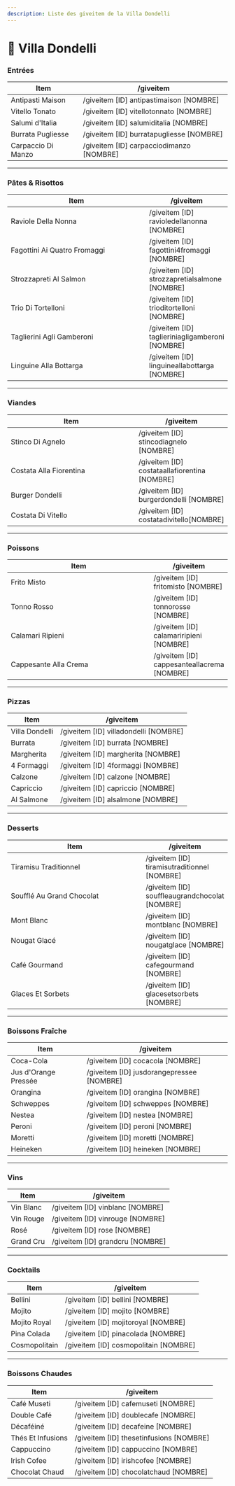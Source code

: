 ```yaml
---
description: Liste des giveitem de la Villa Dondelli
---
```


# 🍕 Villa Dondelli

### Entrées

| Item               | /giveitem                                  |
| ------------------ | ------------------------------------------ |
| Antipasti Maison   | /giveitem \[ID] antipastimaison \[NOMBRE]  |
| Vitello Tonato     | /giveitem \[ID] vitellotonnato \[NOMBRE]   |
| Salumi d'Italia    | /giveitem \[ID] salumiditalia \[NOMBRE]    |
| Burrata Pugliesse  | /giveitem \[ID] burratapugliesse \[NOMBRE] |
| Carpaccio Di Manzo | /giveitem \[ID] carpacciodimanzo \[NOMBRE] |

***

### Pâtes & Risottos

<table><thead><tr><th width="353">Item</th><th>/giveitem</th></tr></thead><tbody><tr><td>Raviole Della Nonna</td><td>/giveitem [ID] ravioledellanonna [NOMBRE]</td></tr><tr><td>Fagottini Ai Quatro Fromaggi</td><td>/giveitem [ID] fagottini4fromaggi [NOMBRE]</td></tr><tr><td>Strozzapreti Al Salmon</td><td>/giveitem [ID] strozzapretialsalmone [NOMBRE]</td></tr><tr><td>Trio Di Tortelloni</td><td>/giveitem [ID] trioditortelloni [NOMBRE]</td></tr><tr><td>Taglierini Agli Gamberoni</td><td>/giveitem [ID] taglieriniagligamberoni [NOMBRE]</td></tr><tr><td>Linguine Alla Bottarga</td><td>/giveitem [ID] linguineallabottarga [NOMBRE]</td></tr></tbody></table>

***

### Viandes

<table><thead><tr><th width="358">Item</th><th>/giveitem</th></tr></thead><tbody><tr><td>Stinco Di Agnelo</td><td>/giveitem [ID] stincodiagnelo [NOMBRE]</td></tr><tr><td>Costata Alla Fiorentina</td><td>/giveitem [ID] costataallafiorentina [NOMBRE]</td></tr><tr><td>Burger Dondelli</td><td>/giveitem [ID] burgerdondelli [NOMBRE]</td></tr><tr><td>Costata Di Vitello</td><td>/giveitem [ID] costatadivitello[NOMBRE]</td></tr></tbody></table>

***

### Poissons

<table><thead><tr><th width="362">Item</th><th>/giveitem</th></tr></thead><tbody><tr><td>Frito Misto</td><td>/giveitem [ID] fritomisto [NOMBRE]</td></tr><tr><td>Tonno Rosso</td><td>/giveitem [ID] tonnorosse [NOMBRE]</td></tr><tr><td>Calamari Ripieni</td><td>/giveitem [ID] calamariripieni [NOMBRE]</td></tr><tr><td>Cappesante Alla Crema</td><td>/giveitem [ID] cappesanteallacrema [NOMBRE]</td></tr></tbody></table>

***

### Pizzas

| Item           | /giveitem                               |
| -------------- | --------------------------------------- |
| Villa Dondelli | /giveitem \[ID] villadondelli \[NOMBRE] |
| Burrata        | /giveitem \[ID] burrata \[NOMBRE]       |
| Margherita     | /giveitem \[ID] margherita \[NOMBRE]    |
| 4 Formaggi     | /giveitem \[ID] 4formaggi \[NOMBRE]     |
| Calzone        | /giveitem \[ID] calzone \[NOMBRE]       |
| Capriccio      | /giveitem \[ID] capriccio \[NOMBRE]     |
| Al Salmone     | /giveitem \[ID] alsalmone \[NOMBRE]     |

***

### Desserts

<table><thead><tr><th width="346">Item</th><th>/giveitem</th></tr></thead><tbody><tr><td>Tiramisu Traditionnel</td><td>/giveitem [ID] tiramisutraditionnel [NOMBRE]</td></tr><tr><td>Soufflé Au Grand Chocolat</td><td>/giveitem [ID] souffleaugrandchocolat [NOMBRE]</td></tr><tr><td>Mont Blanc</td><td>/giveitem [ID] montblanc [NOMBRE]</td></tr><tr><td>Nougat Glacé</td><td>/giveitem [ID] nougatglace [NOMBRE]</td></tr><tr><td>Café Gourmand</td><td>/giveitem [ID] cafegourmand [NOMBRE]</td></tr><tr><td>Glaces Et Sorbets</td><td>/giveitem [ID] glacesetsorbets [NOMBRE]</td></tr></tbody></table>

***

### Boissons Fraîche

| Item                 | /giveitem                                   |
| -------------------- | ------------------------------------------- |
| Coca-Cola            | /giveitem \[ID] cocacola \[NOMBRE]          |
| Jus d'Orange Pressée | /giveitem \[ID] jusdorangepressee \[NOMBRE] |
| Orangina             | /giveitem \[ID] orangina \[NOMBRE]          |
| Schweppes            | /giveitem \[ID] schweppes \[NOMBRE]         |
| Nestea               | /giveitem \[ID] nestea \[NOMBRE]            |
| Peroni               | /giveitem \[ID] peroni \[NOMBRE]            |
| Moretti              | /giveitem \[ID] moretti \[NOMBRE]           |
| Heineken             | /giveitem \[ID] heineken \[NOMBRE]          |

***

### Vins

| Item      | /giveitem                          |
| --------- | ---------------------------------- |
| Vin Blanc | /giveitem \[ID] vinblanc \[NOMBRE] |
| Vin Rouge | /giveitem \[ID] vinrouge \[NOMBRE] |
| Rosé      | /giveitem \[ID] rose \[NOMBRE]     |
| Grand Cru | /giveitem \[ID] grandcru \[NOMBRE] |

***

### Cocktails

| Item          | /giveitem                               |
| ------------- | --------------------------------------- |
| Bellini       | /giveitem \[ID] bellini \[NOMBRE]       |
| Mojito        | /giveitem \[ID] mojito \[NOMBRE]        |
| Mojito Royal  | /giveitem \[ID] mojitoroyal \[NOMBRE]   |
| Pina Colada   | /giveitem \[ID] pinacolada \[NOMBRE]    |
| Cosmopolitain | /giveitem \[ID] cosmopolitain \[NOMBRE] |

***

### Boissons Chaudes

| Item              | /giveitem                                 |
| ----------------- | ----------------------------------------- |
| Café Museti       | /giveitem \[ID] cafemuseti \[NOMBRE]      |
| Double Café       | /giveitem \[ID] doublecafe \[NOMBRE]      |
| Décaféiné         | /giveitem \[ID] decafeine \[NOMBRE]       |
| Thés Et Infusions | /giveitem \[ID] thesetinfusions \[NOMBRE] |
| Cappuccino        | /giveitem \[ID] cappuccino \[NOMBRE]      |
| Irish Cofee       | /giveitem \[ID] irishcofee \[NOMBRE]      |
| Chocolat Chaud    | /giveitem \[ID] chocolatchaud \[NOMBRE]   |
